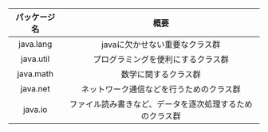 |パッケージ名|概要|
|:-:|:-:|
|java.lang|javaに欠かせない重要なクラス群|
|java.util|プログラミングを便利にするクラス群|
|java.math|数学に関するクラス群|
|java.net|ネットワーク通信などを行うためのクラス群|
|java.io|ファイル読み書きなど、データを逐次処理するためのクラス群|
